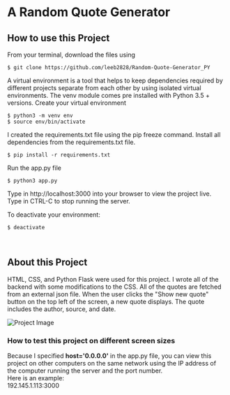 # A Random Quote Generator

## How to use this Project
From your terminal, download the files using
```
$ git clone https://github.com/leeb2828/Random-Quote-Generator_PY
```
A virtual environment is a tool that helps to keep dependencies required by
different projects separate from each other by using isolated virtual environments.
The venv module comes pre installed with Python 3.5 + versions.
Create your virtual environment
```
$ python3 -m venv env
$ source env/bin/activate
```
I created the requirements.txt file using the pip freeze command.
Install all dependencies from the requirements.txt file.
```
$ pip install -r requirements.txt
```
Run the app.py file
```
$ python3 app.py
```
Type in http://localhost:3000 into your browser to view the project live.
Type in CTRL-C to stop running the server.

To deactivate your environment:
```
$ deactivate
```
<br />

## About this Project
HTML, CSS, and Python Flask were used for this project. I wrote all of the backend with some modifications to the CSS. All of the quotes are fetched from an external json file. When the user clicks the "Show new quote" button on the top left of the screen, a new quote displays. The quote includes the author, source, and date. 

![Project Image](proj_image.png)

### How to test this project on different screen sizes
Because I specified <b>host='0.0.0.0'</b> in the app.py file, you can view this project on other computers on the same network using the IP address of the computer running the server and the port number.<br />
Here is an example:<br />
192.145.1.113:3000
